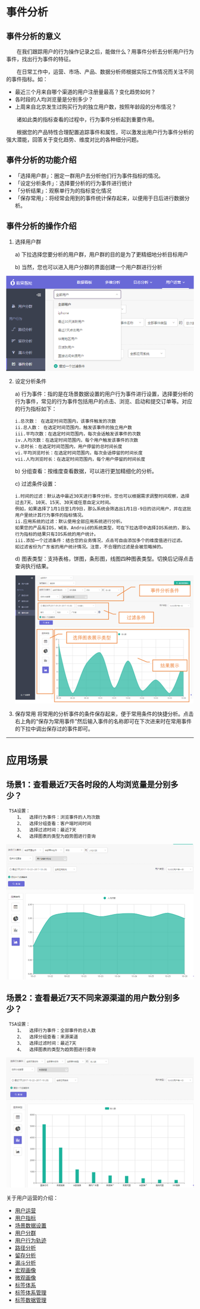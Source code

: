 # 事件分析

## 事件分析的意义
&emsp;&emsp;在我们跟踪用户的行为操作记录之后，能做什么？用事件分析去分析用户行为事件，找出行为事件的特征。

&emsp;&emsp;在日常工作中，运营、市场、产品、数据分析师根据实际工作情况而关注不同的事件指标。如：
* 最近三个月来自哪个渠道的用户注册量最高？变化趋势如何？
* 各时段的人均浏览量是分别多少？
* 上周来自北京发生过购买行为的独立用户数，按照年龄段的分布情况？

&emsp;&emsp;诸如此类的指标查看的过程中，行为事件分析起到重要作用。

&emsp;&emsp;根据您的产品特性合理配置追踪事件和属性，可以激发出用户行为事件分析的强大潜能，回答关于变化趋势、维度对比的各种细分问题。

## 事件分析的功能介绍
* 「选择用户群」：圈定一群用户去分析他们行为事件指标的情况。
* 「设定分析条件」：选择要分析的行为事件进行统计
* 「分析结果」：观察单行为的指标变化情况
* 「保存常用」：将经常会用到的事件统计保存起来，以便用于日后进行数据分析。

 
## 事件分析的操作介绍
1. 选择用户群

    a)	下拉选择您要分析的用户群，用户群的目的是为了更精细地分析目标用户

    b)	当然，您也可以进入用户分群的界面创建一个用户群进行分析

![](/assets/user/event-1.png)

2.	设定分析条件

    a)	行为事件：指的是在场景数据设置的用户行为事件进行设置，选择要分析的行为事件，常见的行为事件包括用户的点击、浏览、启动和提交订单等。对应的行为指标如下：

        i.总次数： 在选定时间范围内，该事件触发的次数
        ii.总人数： 在选定时间范围内，触发该事件的独立用户数
        iii.平均次数：在选定时间范围内，每次会话触发该事件的次数
        iv.人均次数：在选定时间范围内，每个用户触发该事件的次数
        v.总时长：在选定时间范围内，用户停留的总时间长度
        vi.平均浏览时长：在选定时间范围内，每次会话停留的时间长度
        vii.人均浏览时长：在选定时间范围内，每个用户停留的时间长度

    b)	分组查看：按维度查看数据，可以进行更加精细化的分析。

    c)	过滤条件设置：

        i.时间的过滤：默认选中最近30天进行事件分析。您也可以根据需求调整时间观察，选择过去7天、10天、15天、30天或任意自定义时间。
        例如，如果选择了1月1日至1月9日，那么系统会筛选出1月1日-9日的访问用户，并在这批用户里统计其行为事件的指标情况。
        ii.应用系统的过滤：默认使用全部应用系统进行分析。
        如果您的产品有IOS，WEB，Android的系统类型，可在下拉选项中选择IOS系统的，那么行为指标的结果只有IOS系统的用户统计。
        iii.添加一个过滤条件：结合您的业务情况，点击可自由添加多个的维度值进行过滤。
        如过滤省份为广东省的用户统计情况。注意，不合理的过滤是会被忽略掉的。
    d)	图表类型：支持表格，饼图，条形图，线图四种图表类型。切换后记得点击查询执行结果。

    ![](/assets/user/event-2.png)

3.	保存常用
将常用的分析事件的条件保存起来，便于常用条件的快捷分析。点击右上角的“保存为常用事件”然后输入事件的名称即可在下次进来时在常用事件的下拉中调出保存过的事件即可。

***

# 应用场景
## 场景1：查看最近7天各时段的人均浏览量是分别多少？

```
 TSA设置：
    1、	选择行为事件：浏览事件的人均次数
    2、	选择分组查看：客户端时间时间
    3、	选择过滤时间：最近7天
    4、	选择图表的类型为趋势图进行查询
```
![](/assets/user/event-3.png)

## 场景2：查看最近7天不同来源渠道的用户数分别多少？
```
 TSA设置：
    1、	选择行为事件：全部事件的总人数
    2、	选择分组查看：来源渠道
    3、	选择过滤时间：最近7天
    4、	选择图表的类型为趋势图进行查询
```
![](/assets/user/event-4.png)

关于用户运营的介绍：
  * [用户运营](user-operation.md)
  * [用户指标](user-quota.md)
  * [场景数据设置](user-operation.md#scene-setting)
  * [用户分群](user-segmentation.md)
  * [用户行为轨迹](user-segmentation.md#behavior-trace)
  * [路径分析](path-analytics.md)
  * [留存分析](retation-analytics.md)
  * [漏斗分析](funnel-analytics.md)
  * [宏观画像](macro-portrait.md)
  * [微观画像](micro-portrait.md)
  * [标签体系](tag-system.md)      
  * [标签体系管理](tag-system-manager.md)  
  * [标签数据管理](tag-data-manager.md)    